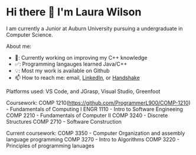# Hi there 👋 I'm Laura Wilson 

I am currently a Junior at Auburn University pursuing a undergraduate in Computer Science. 

About me:

- 🔭: Currently working on improving my C++ knowledge
- ✅: Programming langauges learned Java/C++
-  💡: Most my work is available on Github
- 📫 How to reach me: email, [LinkedIn](https://www.linkedin.com/in/laura-wilson-806093232?lipi=urn%3Ali%3Apage%3Ad_flagship3_profile_view_base_contact_details%3Bt8GVzFcnSmGk%2BwY%2B9EF4Ug%3D%3D), or [Handshake](https://auburn.joinhandshake.com/stu/users/26064156)


Platforms used: VS Code, and JGrasp, Visual Studio, Greenfoot

Coursework: 
COMP 1210(https://github.com/ProgrammerL900/COMP-1210) - Fundamentals of Computing I
ENGR 1110 - Intro to Software Engineeing
COMP 2210 - Fundamentals of Computer II
COMP 3240 - Discrete Structures
COMP 2710 - Software Construction

Current coursework:
COMP 3350 - Computer Organization and assembly language programming
COMP 3270 - Intro to Algorithms
COMP 3220 - Principles of programming lanuages






